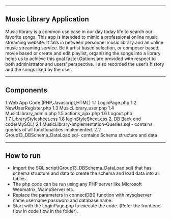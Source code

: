 ---------------------------------------------------------------------------------------------------------------------------
Music Library Application
---------------------------------------------------------------------------------------------------------------------------
Music library is a common use case in our day today life to search our favorite songs. 
This app is intended to mimic a professional online music streaming website. 
It falls in between personnel music library and an online music streaming service. 
Be it artist based selection, or composer based, movie based or create and edit playlist, organizing the songs into a library helps us to achieve this goal faster.Options are provided with respect to both administrator and users’ perspective. I also recorded the user’s history and the songs liked by the user. 

----------------------------------------------------------------------------------------------------------------------------
Components
----------------------------------------------------------------------------------------------------------------------------
 1.Web App Code (PHP,Javascript,HTML)
	1.1 LoginPage.php 
	1.2 NewUserRegister.php
	1.3 MusicLibrary_user.php
	1.4 MusicLibrary_admin.php
	1.5 actions_ajax.php
	1.6 Logout.php	
	1.7 LibraryStylesheet.css
	1.8 loginStyleSheet.css
 2. DB Back end code(MySQL)
  2.1 MusicLibrary-Implementation-Queries.sql - contains queries of all functionalities implemented.
  2.2 Group13_DBSchema_DataLoad.sql- contains Schema structure and data
  
---------------------------------------------------------------------------------------------------------------------------
How to run
----------------------------------------------------------------------------------------------------------------------------
- Import the SQL script(Group13_DBSchema_DataLoad.sql) that has schema structure and data to create the schema and load data into all tables.
- The php code can be run using any PHP server like Microsoft Webmatrix,  WampServer etc.
- Replace the parameters in connectDB() function with mysqlserver name,username,password and database name.
- Start with the LoginPage.php to execute the code. (Refer the front end flow in code flow in the folder).
